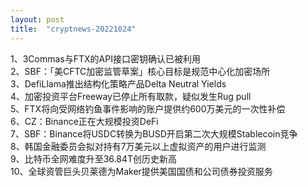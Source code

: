 ```yaml
---
layout: post
title:  "cryptnews-20221024"
---
```

1、3Commas与FTX的API接口密钥确认已被利用  
2、SBF：「美CFTC加密监管草案」核心目标是规范中心化加密场所  
3、DefiLlama推出结构化策略产品Delta Neutral Yields  
4、加密投资平台Freeway已停止所有取款，疑似发生Rug pull  
5、FTX将向受网络钓鱼事件影响的账户提供约600万美元的一次性补偿  
6、CZ：Binance正在大规模投资DeFi  
7、SBF：Binance将USDC转换为BUSD开启第二次大规模Stablecoin竞争  
8、韩国金融委员会拟对持有7万美元以上虚拟资产的用户进行监测  
9、比特币全网难度升至36.84T创历史新高  
10、全球资管巨头贝莱德为Maker提供美国国债和公司债券投资服务  
